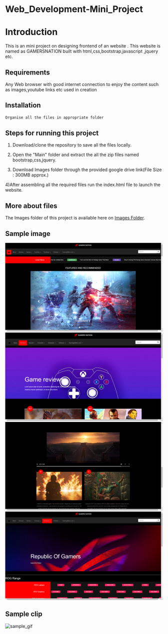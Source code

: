 # Web_Development-Mini_Project

# Introduction

This is an mini project on designing frontend of an website .
This website is named as GAMERSNATION built with html,css,bootstrap,javascript ,jquery etc.

## Requirements

Any Web browser with good internet connection to enjoy the content such as images,youtube links etc used in creation

## Installation

```bash
Organise all the files in appropriate folder
```

## Steps for running this project

1) Download/clone the repository to save all the files locally.

2) Open the "Main" folder and extract the all the zip files named bootstrap,css,jquery.

3) Download Images folder through the provided google drive link(File Size : 300MB approx.)
      
 4)After assembling all the required files run the index.html file to launch the website.  
  

## More about files

The Images folder of this project is available here on [Images Folder](https://drive.google.com/open?id=1nrR6qrenAPhGQ8er_rPUoB0w18g0m-EL).



## Sample image

![sample_image1](1.png)
![sample_image2](2.png)
![sample_image3](3.png)
![sample_image4](4.png)

## Sample clip
![sample_gif](websample.gif)
